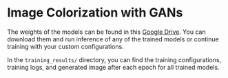 # Image Colorization with GANs

The weights of the models can be found in this [Google Drive](https://drive.google.com/drive/folders/1YVphPHLabR7TWE0o9wqoc0BmM7OPSfSN?usp=share_link). You can download them and run inference of any of the trained models or continue training with your custom configurations.

In the `training_results/` directory, you can find the training configurations, training logs, and generated image after each epoch for all trained models. 
